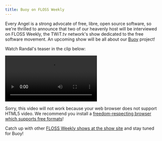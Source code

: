 ```yaml
---
title: Buoy on FLOSS Weekly
---
```


Every Angel is a strong advocate of free, libre, open source software, so we're thrilled to announce that two of our heavenly host will be interviewed on FLOSS Weekly, the TWiT.tv network's show dedicated to the free software movement. An upcoming show will be all about our [Buoy](https://meitar.github.io/better-angels/) project!

Watch Randal's teaser in the clip below:

<video preload="auto" controls="controls"><source src="https://b2aeaa58a57a200320db-8b65b95250e902c437b256b5abf3eac7.ssl.cf5.rackcdn.com/media_entries/8122/floss-buoy-promo.medium.webm" type="video/webm; codecs=&quot;vp8, vorbis&quot;"><source src="https://b2aeaa58a57a200320db-8b65b95250e902c437b256b5abf3eac7.ssl.cf5.rackcdn.com/media_entries/8122/floss-buoy-promo.mp4" type="video/mp4"><div class="no_html5"><p>Sorry, this video will not work because your web browser does not support HTML5 video. We recommend you install a <a href="https://libreplanet.org/wiki/Libre_Browsers_Libre_Formats">freedom-respecting browser which supports free formats</a>!</p></div></video>

Catch up with other [FLOSS Weekly shows at the show site](https://twit.tv/floss) and stay tuned for Buoy!
